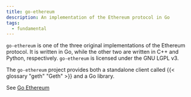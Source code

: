 ```yaml
---
title: go-ethereum
description: An implementation of the Ethereum protocol in Go
tags:
  - fundamental
---
```


`go-ethereum` is one of the three original implementations of the Ethereum protocol. It is written in Go, while the other two are written in C++ and Python, respectively. `go-ethereum` is licensed under the GNU LGPL v3.

The `go-ethereum` project provides both a standalone client called {{< glossary "geth" "Geth" >}} and a Go library. 

See [Go Ethereum](https://geth.ethereum.org/)

